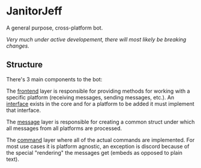 # JanitorJeff
A general purpose, cross-platform bot.

*Very much under active developement, there will most likely be breaking changes.*

## Structure

There's 3 main components to the bot:

The [frontend](https://git.slowtyper.com/slowtyper/janitorjeff/src/branch/main/frontends)
layer is responsible for providing methods for working with a specific platform
(receiving messages, sending messages, etc.). An
[interface](https://git.slowtyper.com/slowtyper/janitorjeff/src/branch/main/core/message.go#L20-L47)
exists in the core and for a platform to be added it must implement that
interface.

The [message](https://git.slowtyper.com/slowtyper/janitorjeff/src/branch/main/core/message.go#L126-L138)
layer is responsible for creating a common struct under which all messages from
all platforms are processed.

The [command](https://git.slowtyper.com/slowtyper/janitorjeff/src/branch/main/commands)
layer where all of the actual commands are implemented. For most use cases it
is platform agnostic, an exception is discord because of the special
"rendering" the messages get (embeds as opposed to plain text).
